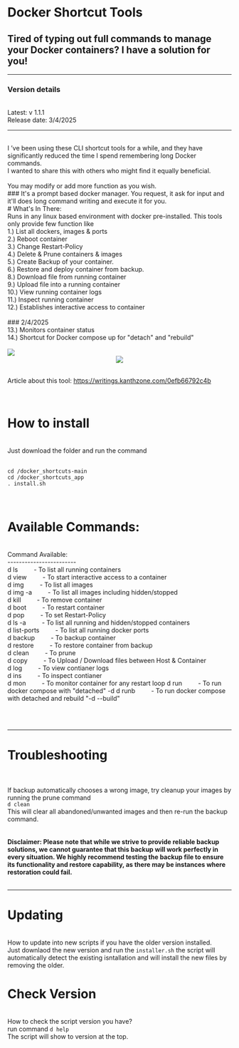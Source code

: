 # Docker Shortcut Tools
## Tired of typing out full commands to manage your Docker containers? I have a solution for you!

___

### Version details

<br>
Latest: v 1.1.1<br>
Release date: 3/4/2025
</br>

___

</br>
I ’ve been using these CLI shortcut tools for a while, and they have significantly reduced the time I spend remembering long Docker commands.<br>
I wanted to share this with others who might find it equally beneficial.
</br>
</br>
You may modify or add more function as you wish.
<br>
### It's a prompt based docker manager. You request, it ask for input and it'll does long command writing and execute it for you.
</br>
# What's In There:
<br>
Runs in any linux based environment with docker pre-installed. This tools only provide few function like<br>
1.) List all dockers, images & ports <br>
2.) Reboot container<br>
3.) Change Restart-Policy<br>
4.) Delete & Prune containers & images<br>
5.) Create Backup of your container.<br>
6.) Restore and deploy container from backup.<br>
8.) Download file from running container</br>
9.) Upload file into a running container</br>
10.) View running container logs </br>
11.) Inspect running container </br>
12.) Establishes interactive access to container </br> </br>
### 2/4/2025 </br>
13.) Monitors container status </br>
14.) Shortcut for Docker compose up for "detach" and "rebuild" </br>
</br>
<img src="https://miro.medium.com/v2/resize:fit:1100/format:webp/1*fHteXZTIJOE695F1Fr4mXw.png" />



<center>
<!-- <img src="https://public.kanthzone.com/images/docker_sh_howitworks.png" /> -->
<img src="https://miro.medium.com/v2/resize:fit:4800/format:webp/1*bVjf3739lEJmwyFw04cICg.png" />
  </center>

</br>

Article about this tool: https://writings.kanthzone.com/0efb66792c4b

</br>

# How to install
</br>
Just download the folder and run the command<br></br>
<code>
cd /docker_shortcuts-main
cd /docker_shortcuts_app
. install.sh
</code></br>
</br>


# Available Commands:
</br>
Command Available:</br>
------------------------</br>
d ls           &emsp;&emsp;  - To list all running containers</br>
d view         &emsp;&emsp; - To start interactive access to a container</br>
d img          &emsp;&emsp; - To list all images</br>
d img -a       &emsp;&emsp; - To list all images including hidden/stopped</br>
d kill         &emsp;&emsp; - To remove container</br>
d boot         &emsp;&emsp; - To restart container</br>
d pop          &emsp;&emsp; - To set Restart-Policy</br>
d ls -a        &emsp;&emsp; - To list all running and hidden/stopped containers</br>
d list-ports   &emsp;&emsp; - To list all running docker ports</br>
d backup       &emsp;&emsp; - To backup container</br>
d restore      &emsp;&emsp; - To restore container from backup</br>
d clean        &emsp;&emsp; - To prune</br>
d copy         &emsp;&emsp; - To Upload / Download files between Host & Container</br>
d log         &emsp;&emsp; - To view contianer logs</br>
d ins         &emsp;&emsp; - To inspect contianer </br>
d mon          &emsp;&emsp; - To monitor container for any restart loop
d run          &emsp;&emsp; - To run docker compose with "detached" -d
d runb         &emsp;&emsp;  -  To run docker compose with detached and rebuild "-d --build"


</br></br>
___
# Troubleshooting
</br>
</br>
If backup automatically chooses a wrong image, try cleanup your images by running the prune command<br>
<code>d clean</code>
</br>
This will clear all abandoned/unwanted images and then re-run the backup command.
</br>
</br>
</br>
<b> Disclaimer: Please note that while we strive to provide reliable backup solutions, we cannot guarantee that this backup will work perfectly in every situation. We highly recommend testing the backup file to ensure its functionality and restore capability, as there may be instances where restoration could fail.</b>
</br>

</br>

___

# Updating
</br>
How to update into new scripts if you have the older version installed.
</br> Just downlaod the new version and run the <code>installer.sh</code> the script will automatically detect the existing isntallation and will install the new files by removing the older.

# Check Version
<br> How to check the script version you have?</br>
run command <code>d help</code> </br>
The script will show to version at the top.


